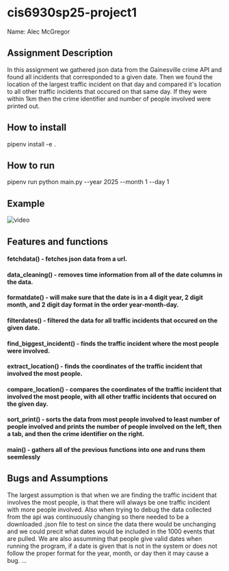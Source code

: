 # cis6930sp25-project1

Name: Alec McGregor

## Assignment Description

In this assignment we gathered json data from the Gainesville crime API and found all incidents that corresponded to a given date. Then we found the location of the largest traffic incident on that day and compared it's location to all other traffic incidents that occured on that same day. If they were within 1km then the crime identifier and number of people involved were printed out.

## How to install

pipenv install -e .

## How to run

pipenv run python main.py --year 2025 --month 1 --day 1

## Example

![video](video)

## Features and functions

#### fetchdata() - fetches json data from a url.

#### data_cleaning() - removes time information from all of the date columns in the data.

#### formatdate() - will make sure that the date is in a 4 digit year, 2 digit month, and 2 digit day format in the order year-month-day.

#### filterdates() - filtered the data for all traffic incidents that occured on the given date.

#### find_biggest_incident() - finds the traffic incident where the most people were involved.

#### extract_location() - finds the coordinates of the traffic incident that involved the most people.

#### compare_location() - compares the coordinates of the traffic incident that involved the most people, with all other traffic incidents that occured on the given day.

#### sort_print() - sorts the data from most people involved to least number of people involved and prints the number of people involved on the left, then a tab, and then the crime identifier on the right.

#### main() - gathers all of the previous functions into one and runs them seemlessly

## Bugs and Assumptions
The largest assumption is that when we are finding the traffic incident that involves the most people, is that there will always be one traffic incident with more people involved. Also when trying to debug the data collected from the api was continuously changing so there needed to be a downloaded .json file to test on since the data there would be unchanging and we could precit what dates would be included in the 1000 events that are pulled. We are also assumming that people give valid dates when running the program, if a date is given that is not in the system or does not follow the proper format for the year, month, or day then it may cause a bug.
...
